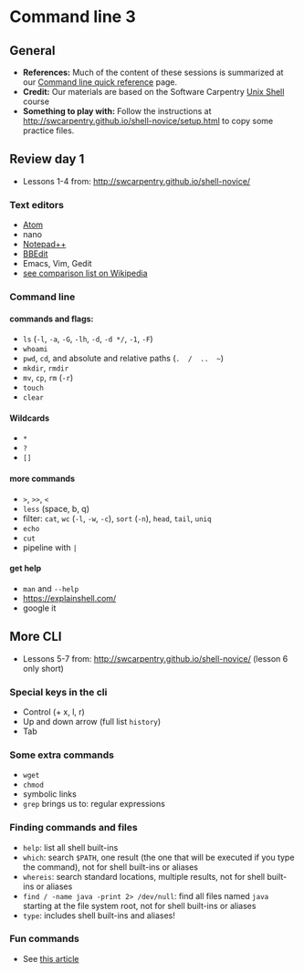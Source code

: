 # Command line 3

## General

* **References:** Much of the content of these sessions is summarized at our [Command line quick reference](command_resources.md) page.
* **Credit:** Our materials are based on the Software Carpentry [Unix Shell](http://swcarpentry.github.io/shell-novice/) course
* **Something to play with:** Follow the instructions at <http://swcarpentry.github.io/shell-novice/setup.html> to copy some practice files.

## Review day 1
* Lessons 1-4 from: http://swcarpentry.github.io/shell-novice/


### Text editors
* [Atom](https://atom.io/)
* nano
* [Notepad++](https://notepad-plus-plus.org/)
* [BBEdit](https://www.barebones.com/products/bbedit/)
* Emacs, Vim, Gedit
* [see comparison list on Wikipedia](https://en.wikipedia.org/wiki/Comparison_of_text_editors)

### Command line

#### commands and flags:
* `ls` (`-l`, `-a`, `-G`, `-lh`, `-d`, `-d */`, `-1`, `-F`)
* `whoami`
* `pwd`, `cd`, and absolute and relative paths (`.  /  ..  ~`)
* `mkdir`, `rmdir`
* `mv`, `cp`, `rm` (`-r`)
* `touch`
* `clear`

#### Wildcards
* `*`
* `?`
* `[]`

#### more commands
* `>`, `>>`, `<`
* `less` (space, b, q)
* filter: `cat`, `wc` (`-l`, `-w`, `-c`), `sort` (`-n`), `head`, `tail`,  `uniq`
* `echo`
* `cut`
* pipeline with `|`

#### get help
* `man` and `--help`
* https://explainshell.com/
* google it

## More CLI

* Lessons 5-7 from: http://swcarpentry.github.io/shell-novice/ (lesson 6 only short)

### Special keys in the cli
* Control (+ x, l, r)
* Up and down arrow (full list `history`)
* Tab

### Some extra commands
* `wget`
* `chmod`
* symbolic links
* `grep` brings us to: regular expressions

### Finding commands and files
* `help`: list all shell built-ins
* `which`: search `$PATH`, one result (the one that will be executed if you type the command), not for shell built-ins or aliases
* `whereis`: search standard locations, multiple results, not for shell built-ins or aliases
* `find / -name java -print 2> /dev/null`: find all files named `java` starting at the file system root, not for shell built-ins or aliases
* `type`: includes shell built-ins and aliases!



### Fun commands
* See [this article](https://www.tecmint.com/20-funny-commands-of-linux-or-linux-is-fun-in-terminal/)
